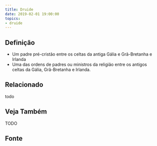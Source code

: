 ```yaml
---
title: Druide
date: 2019-02-01 19:00:00
topics:
- druide
---
```


## Definição
* Um padre pré-cristão entre os celtas da antiga Gália e Grã-Bretanha e Irlanda
* Uma das ordens de padres ou ministros da religião entre os antigos celtas da
Gália, Grã-Bretanha e Irlanda.

## Relacionado
todo

## Veja Também
TODO

## Fonte


